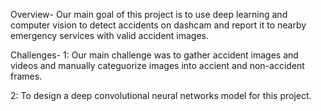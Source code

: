 Overview-
Our main goal of this project is to use deep learning and computer vision to detect accidents on dashcam and report it to nearby emergency services with valid accident images.

Challenges-
1: Our main challenge was to gather accident images and videos and manually categuorize images into accient and non-accident frames.

2: To design a deep convolutional neural networks model for this project.
